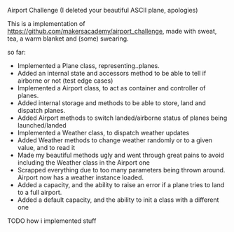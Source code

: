 Airport Challenge
(I deleted your beautiful ASCII plane, apologies)

This is a implementation of https://github.com/makersacademy/airport_challenge, made with sweat, tea, a warm blanket and (some) swearing.

so far:
- Implemented a Plane class, representing..planes.
- Added an internal state and accessors method to be able to tell if airborne or not (test edge cases)
- Implemented a Airport class, to act as container and controller of planes.
- Added internal storage and methods to be able to store, land and dispatch planes.
- Added Airport methods to switch landed/airborne status of planes being launched/landed
- Implemented a Weather class, to dispatch weather updates
- Added Weather methods to change weather randomly or to a given value, and to read it
- Made my beautiful methods ugly and went through great pains to avoid including the Weather class in the Airport one
- Scrapped everything due to too many parameters being thrown around. Airport now has a weather instance loaded.
- Added a capacity, and the ability to raise an error if a plane tries to land to a full airport.
- Added a default capacity, and the ability to init a class with a different one

TODO how i implemented stuff
